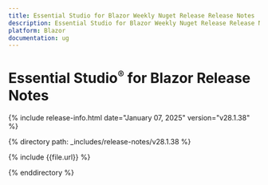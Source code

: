 ```yaml
---
title: Essential Studio for Blazor Weekly Nuget Release Release Notes  
description: Essential Studio for Blazor Weekly Nuget Release Release Notes  
platform: Blazor
documentation: ug
---
```


# Essential Studio<sup style="font-size:70%">&reg;</sup> for Blazor  Release Notes  

{% include release-info.html date="January 07, 2025"  version="v28.1.38" %} 

{% directory path: _includes/release-notes/v28.1.38 %}

{% include {{file.url}} %}

{% enddirectory %}